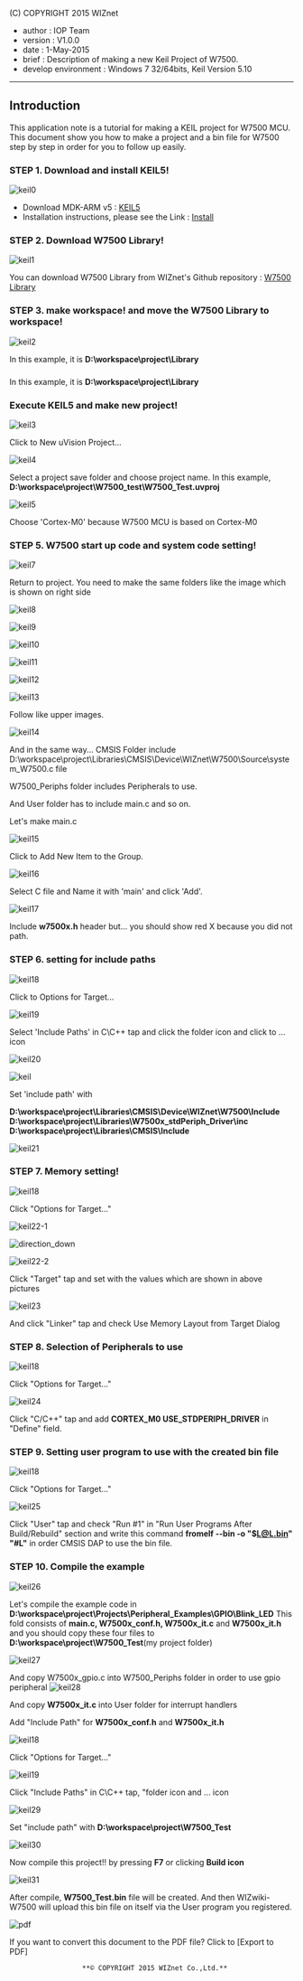 (C) COPYRIGHT 2015 WIZnet

   * author : IOP Team
   * version : V1.0.0
   * date : 1-May-2015
   * brief : Description of making a new Keil Project of W7500.
   * develop environment : Windows 7 32/64bits, Keil Version 5.10
---

## Introduction

This application note is a tutorial for making a KEIL project for W7500 MCU. This document show you how to make a project and a bin file for W7500 step by step in order for you to follow up easily.

### STEP 1. Download and install KEIL5!

![keil0](../img/keil0.jpg)
 
   * Download MDK-ARM v5 : [KEIL5](https://www.keil.com/download/product/)
   * Installation instructions, please see the Link : [Install](How-to-install-Keil-uVision-MDK-Lite-version)
   
### STEP 2. Download W7500 Library!

![keil1](../img/keil1.jpg)

You can download W7500 Library from WIZnet's Github repository : [W7500 Library](https://github.com/Wiznet/W7500)

### STEP 3. make workspace! and move the W7500 Library to workspace!

![keil2](../img/keil2.jpg)

In this example, it is **D:\workspace\project\Library**

### 



In this example, it is **D:\workspace\project\Library**

### Execute KEIL5 and make new project!

![keil3](../img/keil3.jpg)

Click to New uVision Project...

![keil4](../img/keil4.jpg)

Select a project save folder and choose project name. In this example, **D:\workspace\project\W7500_test\W7500_Test.uvproj**

![keil5](../img/keil5.jpg)

Choose 'Cortex-M0' because W7500 MCU is based on Cortex-M0

### STEP 5. W7500 start up code and system code setting!

![keil7](../img/keil7.jpg)

Return to project. You need to make the same folders like the image which is shown on right side

![keil8](../img/keil8.jpg)

![keil9](../img/keil9.jpg)

![keil10](../img/keil10.jpg)

![keil11](../img/keil11.jpg)

![keil12](../img/keil12.jpg)

![keil13](../img/keil13.jpg)

Follow like upper images.

![keil14](../img/keil14.jpg)

And in the same way... CMSIS Folder include D:\workspace\project\Libraries\CMSIS\Device\WIZnet\W7500\Source\system_W7500.c file

W7500_Periphs folder includes Peripherals to use.

And User folder has to include main.c and so on.

Let's make main.c

![keil15](../img/keil15.jpg)

Click to Add New Item to the Group.

![keil16](../img/keil16.jpg)

Select C file and Name it with 'main' and click 'Add'.

![keil17](../img/keil17.jpg)

Include **w7500x.h** header but... you should show red X because you did not path.

### STEP 6. setting for include paths

![keil18](../img/keil18.jpg)

Click to Options for Target...

![keil19](../img/keil19.jpg)

Select 'Include Paths' in C\C++ tap and click the folder icon and click to ... icon

![keil20](../img/keil20.jpg)

![keil](../img/keil_.jpg)

Set 'include path' with

**D:\workspace\project\Libraries\CMSIS\Device\WIZnet\W7500\Include D:\workspace\project\Libraries\W7500x_stdPeriph_Driver\inc 
D:\workspace\project\Libraries\CMSIS\Include**

![keil21](../img/keil21.jpg)

### STEP 7. Memory setting!

![keil18](../img/keil18.jpg)

Click "Options for Target..."

![keil22-1](../img/keil22-1.jpg)

![direction_down](../img/direction_down.jpg)

![keil22-2](../img/keil22-2.jpg)

Click "Target" tap and set with the values which are shown in above pictures

![keil23](../img/keil23.jpg)

And click "Linker" tap and check Use Memory Layout from Target Dialog

### STEP 8. Selection of Peripherals to use

![keil18](../img/keil18.jpg)

Click "Options for Target..."

![keil24](../img/keil24.jpg)

Click "C/C++" tap and add **CORTEX_M0 USE_STDPERIPH_DRIVER** in "Define" field.

### STEP 9. Setting user program to use with the created bin file

![keil18](../img/keil18.jpg)

Click "Options for Target..."

![keil25](../img/keil25.jpg)

Click "User" tap and check "Run #1" in "Run User Programs After Build/Rebuild" section
and write this command **fromelf --bin -o "$L@L.bin" "#L"** in order CMSIS DAP to use the bin file.

### STEP 10. Compile the example

![keil26](../img/keil26.jpg)

Let's compile the example code in **D:\workspace\project\Projects\Peripheral_Examples\GPIO\Blink_LED** This fold consists of **main.c, W7500x_conf.h, W7500x_it.c** and **W7500x_it.h** and you should copy these four files to **D:\workspace\project\W7500_Test**(my project folder)

![keil27](../img/keil27.jpg)

And copy W7500x_gpio.c into W7500_Periphs folder in order to use gpio peripheral
![keil28](../img/keil28.jpg)

And copy **W7500x_it.c** into User folder for interrupt handlers

Add "Include Path" for **W7500x_conf.h** and **W7500x_it.h**

![keil18](../img/keil18.jpg)

Click "Options for Target..."

![keil19](../img/keil19.jpg)

Click "Include Paths" in C\C++ tap, "folder icon and ... icon

![keil29](../img/keil29.jpg)

Set "include path" with **D:\workspace\project\W7500_Test**

![keil30](../img/keil30.jpg)

Now compile this project!! by pressing **F7** or clicking **Build icon**

![keil31](../img/keil31.jpg)

After compile, **W7500_Test.bin** file will be created. And then WIZwiki-W7500 will upload this bin file on itself via the User program you registered.

![pdf](../img/pdf.jpg)

If you want to convert this document to the PDF file? Click to [Export to PDF]
 
 
                      **© COPYRIGHT 2015 WIZnet Co.,Ltd.**
                 




























  

